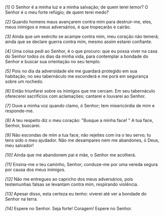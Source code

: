 *[1]* O Senhor é a minha luz e a minha salvação; de quem terei temor? O Senhor é o meu forte refúgio; de quem terei medo?

*[2]* Quando homens maus avançarem contra mim para destruir-me, eles, meus inimigos e meus adversários, é que tropeçarão e cairão.

*[3]* Ainda que um exército se acampe contra mim, meu coração não temerá; ainda que se declare guerra contra mim, mesmo assim estarei confiante.

*[4]* Uma coisa pedi ao Senhor, é o que procuro: que eu possa viver na casa do Senhor todos os dias da minha vida, para contemplar a bondade do Senhor e buscar sua orientação no seu templo.

*[5]* Pois no dia da adversidade ele me guardará protegido em sua habitação; no seu tabernáculo me esconderá e me porá em segurança sobre um rochedo.

*[6]* Então triunfarei sobre os inimigos que me cercam. Em seu tabernáculo oferecerei sacrifícios com aclamações; cantarei e louvarei ao Senhor.

*[7]* Ouve a minha voz quando clamo, ó Senhor; tem misericórdia de mim e responde-me.

*[8]* A teu respeito diz o meu coração: "Busque a minha face! " A tua face, Senhor, buscarei.

*[9]* Não escondas de mim a tua face, não rejeites com ira o teu servo; tu tens sido o meu ajudador. Não me desampares nem me abandones, ó Deus, meu salvador!

*[10]* Ainda que me abandonem pai e mãe, o Senhor me acolherá.

*[11]* Ensina-me o teu caminho, Senhor; conduze-me por uma vereda segura por causa dos meus inimigos.

*[12]* Não me entregues ao capricho dos meus adversários, pois testemunhas falsas se levantam contra mim, respirando violência.

*[13]* Apesar disso, esta certeza eu tenho: viverei até ver a bondade do Senhor na terra.

*[14]* Espere no Senhor. Seja forte! Coragem! Espere no Senhor.

